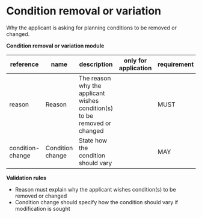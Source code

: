 # Condition removal or variation

Why the applicant is asking for planning conditions to be removed or changed.

**Condition removal or variation module**

| reference | name | description | only for application | requirement | notes |
| --- | --- | --- | --- | --- | --- |
| reason | Reason | The reason why the applicant wishes condition(s) to be removed or changed |  | MUST |  |
| condition-change | Condition change | State how the condition should vary |  | MAY |  |

**Validation rules**

- Reason must explain why the applicant wishes condition(s) to be removed or changed
- Condition change should specify how the condition should vary if modification is sought